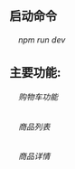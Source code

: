 <h2>启动命令</h2>
<h6> &nbsp;&nbsp;&nbsp;&nbsp;npm run dev</h6>
<h2>主要功能:</h2>
<h6> &nbsp;&nbsp;&nbsp;&nbsp;购物车功能</h6>
<h6> &nbsp;&nbsp;&nbsp;&nbsp;商品列表</h6>
<h6> &nbsp;&nbsp;&nbsp;&nbsp;商品详情</h6>
